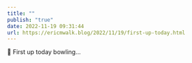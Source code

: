 ```yaml
---
title: ""
publish: "true"
date: 2022-11-19 09:31:44
url: https://ericmwalk.blog/2022/11/19/first-up-today.html
---
```

<div xmlns="http://www.w3.org/1999/xhtml">
<p>🎳 First up today bowling…</p>
</div>